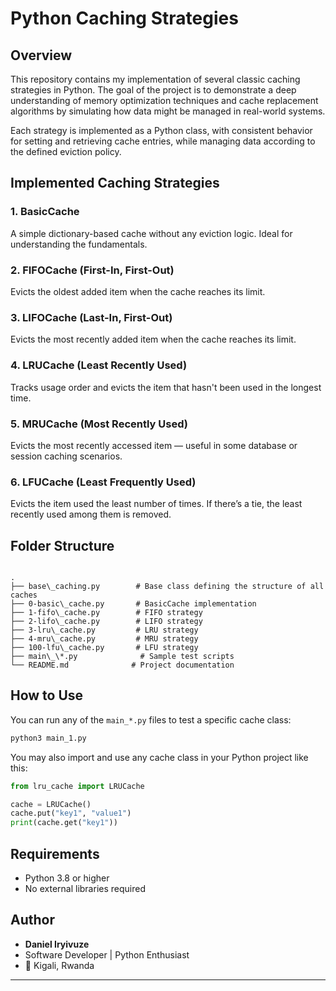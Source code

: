 # Python Caching Strategies

## Overview

This repository contains my implementation of several classic caching strategies in Python. The goal of the project is to demonstrate a deep understanding of memory optimization techniques and cache replacement algorithms by simulating how data might be managed in real-world systems.

Each strategy is implemented as a Python class, with consistent behavior for setting and retrieving cache entries, while managing data according to the defined eviction policy.

## Implemented Caching Strategies

### 1. **BasicCache**
A simple dictionary-based cache without any eviction logic. Ideal for understanding the fundamentals.

### 2. **FIFOCache** (First-In, First-Out)
Evicts the oldest added item when the cache reaches its limit.

### 3. **LIFOCache** (Last-In, First-Out)
Evicts the most recently added item when the cache reaches its limit.

### 4. **LRUCache** (Least Recently Used)
Tracks usage order and evicts the item that hasn't been used in the longest time.

### 5. **MRUCache** (Most Recently Used)
Evicts the most recently accessed item — useful in some database or session caching scenarios.

### 6. **LFUCache** (Least Frequently Used)
Evicts the item used the least number of times. If there’s a tie, the least recently used among them is removed.

## Folder Structure

```

.
├── base\_caching.py        # Base class defining the structure of all caches
├── 0-basic\_cache.py       # BasicCache implementation
├── 1-fifo\_cache.py        # FIFO strategy
├── 2-lifo\_cache.py        # LIFO strategy
├── 3-lru\_cache.py         # LRU strategy
├── 4-mru\_cache.py         # MRU strategy
├── 100-lfu\_cache.py       # LFU strategy
├── main\_\*.py              # Sample test scripts
└── README.md              # Project documentation

````

## How to Use

You can run any of the `main_*.py` files to test a specific cache class:

```bash
python3 main_1.py
````

You may also import and use any cache class in your Python project like this:

```python
from lru_cache import LRUCache

cache = LRUCache()
cache.put("key1", "value1")
print(cache.get("key1"))
```

## Requirements

* Python 3.8 or higher
* No external libraries required

## Author

- **Daniel Iryivuze**
- Software Developer | Python Enthusiast
- 📍 Kigali, Rwanda
---

